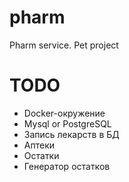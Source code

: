 # pharm
Pharm service. Pet project

# TODO

  - Docker-окружение
  - Mysql or PostgreSQL
  - Запись лекарств в БД
  - Аптеки
  - Остатки
  - Генератор остатков

